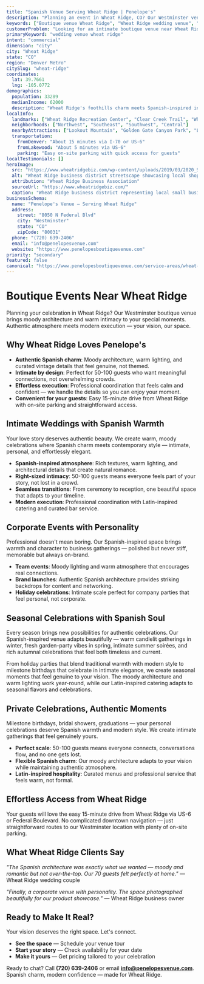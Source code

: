 ```yaml
---
title: "Spanish Venue Serving Wheat Ridge | Penelope's"
description: "Planning an event in Wheat Ridge, CO? Our Westminster venue offers moody Spanish architecture and intimate spaces for 50-100 guests. Authentic atmosphere."
keywords: ["Boutique venue Wheat Ridge", "Wheat Ridge wedding venue", "intimate event space Wheat Ridge CO", "moody venue near Wheat Ridge", "50-100 guest venue Wheat Ridge", "Westminster venue serving Wheat Ridge"]
customerProblem: "Looking for an intimate boutique venue near Wheat Ridge with authentic atmosphere and modern execution for 50-100 guests?"
primaryKeyword: "wedding venue wheat ridge"
intent: "commercial"
dimension: "city"
city: "Wheat Ridge"
state: "CO"
region: "Denver Metro"
citySlug: "wheat-ridge"
coordinates:
  lat: 39.7661
  lng: -105.0772
demographics:
  population: 33289
  medianIncome: 62000
  description: "Wheat Ridge's foothills charm meets Spanish-inspired intimacy—perfect for authentic weddings, celebrations, and meaningful corporate moments."
localInfo:
  landmarks: ["Wheat Ridge Recreation Center", "Clear Creek Trail", "Wheat Ridge Greenbelt", "Historic Downtown"]
  neighborhoods: ["Northwest", "Southeast", "Southwest", "Central"]
  nearbyAttractions: ["Lookout Mountain", "Golden Gate Canyon Park", "Local breweries", "Foothills trails"]
  transportation:
    fromDenver: "About 15 minutes via I-70 or US-6"
    fromLakewood: "About 5 minutes via US-6"
    parking: "Easy on-site parking with quick access for guests"
localTestimonials: []
heroImage:
  src: "https://www.wheatridgebiz.com/wp-content/uploads/2019/03/2020_Slides2013_6-e1554007124538.jpg"
  alt: "Wheat Ridge business district streetscape showcasing local shops, community life, and small‑town charm"
  attribution: "Wheat Ridge Business Association"
  sourceUrl: "https://www.wheatridgebiz.com/"
  caption: "Wheat Ridge business district representing local small businesses and community spirit"
businessSchema:
  name: "Penelope's Venue – Serving Wheat Ridge"
  address:
    street: "8050 N Federal Blvd"
    city: "Westminster"
    state: "CO"
    zipCode: "80031"
  phone: "(720) 639-2406"
  email: "info@penelopesvenue.com"
  website: "https://www.penelopesboutiquevenue.com"
priority: "secondary"
featured: false
canonical: "https://www.penelopesboutiquevenue.com/service-areas/wheat-ridge/"
---
```


# Boutique Events Near Wheat Ridge

Planning your celebration in Wheat Ridge? Our Westminster boutique venue brings moody architecture and warm intimacy to your special moments. Authentic atmosphere meets modern execution — your vision, our space.

## Why Wheat Ridge Loves Penelope's

- **Authentic Spanish charm**: Moody architecture, warm lighting, and curated vintage details that feel genuine, not themed.
- **Intimate by design**: Perfect for 50-100 guests who want meaningful connections, not overwhelming crowds.
- **Effortless execution**: Professional coordination that feels calm and confident — we handle the details so you can enjoy your moment.
- **Convenient for your guests**: Easy 15-minute drive from Wheat Ridge with on-site parking and straightforward access.

## Intimate Weddings with Spanish Warmth

Your love story deserves authentic beauty. We create warm, moody celebrations where Spanish charm meets contemporary style — intimate, personal, and effortlessly elegant.

- **Spanish-inspired atmosphere**: Rich textures, warm lighting, and architectural details that create natural romance.
- **Right-sized intimacy**: 50-100 guests means everyone feels part of your story, not lost in a crowd.
- **Seamless transitions**: From ceremony to reception, one beautiful space that adapts to your timeline.
- **Modern execution**: Professional coordination with Latin-inspired catering and curated bar service.

## Corporate Events with Personality

Professional doesn't mean boring. Our Spanish-inspired space brings warmth and character to business gatherings — polished but never stiff, memorable but always on-brand.

- **Team events**: Moody lighting and warm atmosphere that encourages real connections.
- **Brand launches**: Authentic Spanish architecture provides striking backdrops for content and networking.
- **Holiday celebrations**: Intimate scale perfect for company parties that feel personal, not corporate.

## Seasonal Celebrations with Spanish Soul

Every season brings new possibilities for authentic celebrations. Our Spanish-inspired venue adapts beautifully — warm candlelit gatherings in winter, fresh garden-party vibes in spring, intimate summer soirées, and rich autumnal celebrations that feel both timeless and current.

From holiday parties that blend traditional warmth with modern style to milestone birthdays that celebrate in intimate elegance, we create seasonal moments that feel genuine to your vision. The moody architecture and warm lighting work year-round, while our Latin-inspired catering adapts to seasonal flavors and celebrations.

## Private Celebrations, Authentic Moments

Milestone birthdays, bridal showers, graduations — your personal celebrations deserve Spanish warmth and modern style. We create intimate gatherings that feel genuinely yours.

- **Perfect scale**: 50-100 guests means everyone connects, conversations flow, and no one gets lost.
- **Flexible Spanish charm**: Our moody architecture adapts to your vision while maintaining authentic atmosphere.
- **Latin-inspired hospitality**: Curated menus and professional service that feels warm, not formal.

## Effortless Access from Wheat Ridge

Your guests will love the easy 15-minute drive from Wheat Ridge via US-6 or Federal Boulevard. No complicated downtown navigation — just straightforward routes to our Westminster location with plenty of on-site parking.

## What Wheat Ridge Clients Say

*"The Spanish architecture was exactly what we wanted — moody and romantic but not over-the-top. Our 70 guests felt perfectly at home."* — Wheat Ridge wedding couple

*"Finally, a corporate venue with personality. The space photographed beautifully for our product showcase."* — Wheat Ridge business owner

## Ready to Make It Real?

Your vision deserves the right space. Let's connect.

- **See the space** — Schedule your venue tour
- **Start your story** — Check availability for your date  
- **Make it yours** — Get pricing tailored to your celebration

Ready to chat? Call **(720) 639-2406** or email **info@penelopesvenue.com**. Spanish charm, modern confidence — made for Wheat Ridge.
